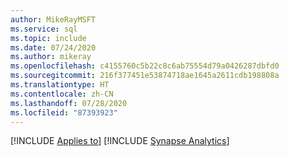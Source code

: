 ```yaml
---
author: MikeRayMSFT
ms.service: sql
ms.topic: include
ms.date: 07/24/2020
ms.author: mikeray
ms.openlocfilehash: c4155760c5b22c8c6ab75554d79a0426287dbfd0
ms.sourcegitcommit: 216f377451e53874718ae1645a2611cdb198808a
ms.translationtype: HT
ms.contentlocale: zh-CN
ms.lasthandoff: 07/28/2020
ms.locfileid: "87393923"
---
```

[!INCLUDE [Applies to](../../includes/applies-md.md)] [!INCLUDE [Synapse Analytics](_asa.md)] 
